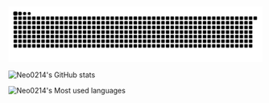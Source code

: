 <picture>
  <source media="(prefers-color-scheme: dark)" srcset="https://raw.githubusercontent.com/Neo0214/Neo0214/output/github-contribution-grid-snake-dark.svg" />
  <source media="(prefers-color-scheme: light)" srcset="https://raw.githubusercontent.com/Neo0214/Neo0214/output/github-contribution-grid-snake.svg" />
  <img alt="github-snake" src="https://raw.githubusercontent.com/Little-Data/Little-Data/output/github-contribution-grid-snake.svg" />
</picture> 

![Neo0214's GitHub stats](https://github-readme-stats.vercel.app/api?username=Neo0214&show_icons=true&theme=radical)

![Neo0214's Most used languages](https://github-readme-stats.vercel.app/api/top-langs?username=Neo0214&show_icons=true&count_private=true&theme=gotham)


